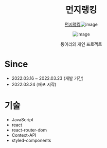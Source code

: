 <div align=center>

# **먼지랭킹**
 [먼지랭킹](https://illustrious-cupcake-6f2ca0.netlify.app/)![image](https://user-images.githubusercontent.com/77133565/159783003-7c303bbc-6548-4e50-abde-7ffb88791bb6.png)

 
![image](https://user-images.githubusercontent.com/77133565/159783161-5a270afd-f49f-4762-a0d0-bbb895daa2fb.png)



 
퉁이리의 개인 프로젝트

</div>

# Since
- 2022.03.16 ~ 2022.03.23 (개발 기간)
- 2022.03.24 (배포 시작)

# 기술
- JavaScript
- react
- react-router-dom
- Context-API
- styled-components 
